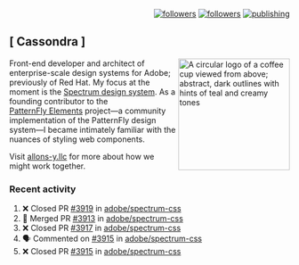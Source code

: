 <p align="right"><a rel="me" href="https://front-end.social/@castastrophe">
    <img alt="followers" title="Follow me on Mastodon" src="https://img.shields.io/mastodon/follow/109297102751309835?domain=https%3A%2F%2Ffront-end.social&label=Follow&logo=mastodon&logoColor=white&style=for-the-badge&labelColor=008080&color=006969"/></a>
  <a href="https://codepen.io/castastrophe/">
    <img alt="followers" title="Follow me on CodePen" src="https://img.shields.io/badge/23-1?color=640464&labelColor=7c007c&style=for-the-badge&logo=codepen&label=Follow"/></a>
<a href="https://castastrophe.medium.com/">
    <img alt="publishing" title="View articles on Medium" src="https://img.shields.io/badge/107-1?color=666&labelColor=444&label=subscribe&logo=medium&logoColor=white&style=for-the-badge"/></a>
</p>

## [&nbsp;Cassondra&nbsp;]

<img align="right" src="https://github-production-user-asset-6210df.s3.amazonaws.com/1840295/253016758-ba468774-1cd3-42c2-8f43-947b5eeb5edf.png" height="200" alt="A circular logo of a coffee cup viewed from above; abstract, dark outlines with hints of teal and creamy tones">

Front-end developer and architect of enterprise-scale design systems for Adobe; previously of Red Hat. My focus at the moment is the [Spectrum design system](https://github.com/adobe/spectrum-css). As a founding contributor to the [PatternFly&nbsp;Elements](https://github.com/patternfly/patternfly-elements) project&mdash;a community implementation of the PatternFly design system&mdash;I became intimately familiar with the nuances of styling web components.

Visit [allons-y.llc](http://allons-y.llc/) for more about how we might work together.

### Recent activity

<!--START_SECTION:activity-->
1. ❌ Closed PR [#3919](https://github.com/adobe/spectrum-css/pull/3919) in [adobe/spectrum-css](https://github.com/adobe/spectrum-css)
2. 🎉 Merged PR [#3913](https://github.com/adobe/spectrum-css/pull/3913) in [adobe/spectrum-css](https://github.com/adobe/spectrum-css)
3. ❌ Closed PR [#3917](https://github.com/adobe/spectrum-css/pull/3917) in [adobe/spectrum-css](https://github.com/adobe/spectrum-css)
4. 🗣 Commented on [#3915](https://github.com/adobe/spectrum-css/pull/3915#issuecomment-2956217744) in [adobe/spectrum-css](https://github.com/adobe/spectrum-css)
5. ❌ Closed PR [#3915](https://github.com/adobe/spectrum-css/pull/3915) in [adobe/spectrum-css](https://github.com/adobe/spectrum-css)
<!--END_SECTION:activity-->
